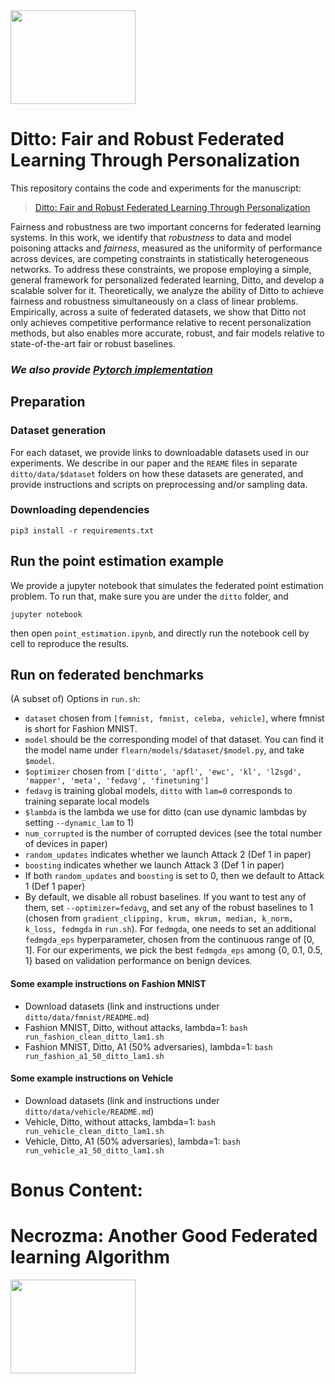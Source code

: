 <img width="200" height="150" src="https://user-images.githubusercontent.com/14993256/109053987-54418f80-76ab-11eb-98bd-2c119d8a61ce.gif">

# Ditto: Fair and Robust Federated Learning Through Personalization

This repository contains the code and experiments for the manuscript:

> [Ditto: Fair and Robust Federated Learning Through Personalization](https://arxiv.org/abs/2012.04221)
>

Fairness and robustness are two important concerns for federated learning systems.
In this work, we identify that *robustness* to data and model poisoning attacks and *fairness*, measured as the uniformity of performance across devices, are competing constraints in statistically heterogeneous networks. 
To address these constraints, we propose employing a simple, general framework for personalized federated learning, Ditto, and develop a scalable solver for it. 
Theoretically, we  analyze the ability of Ditto to achieve
fairness and robustness simultaneously on a class of linear problems.
Empirically, across a suite of federated datasets, we show that Ditto not only achieves competitive performance relative to recent personalization methods, but also enables more accurate, robust, and fair models relative to state-of-the-art fair or robust baselines.



### *We also provide [Pytorch implementation](https://github.com/s-huu/Ditto)*



## Preparation

### Dataset generation

For each dataset, we provide links to downloadable datasets used in our experiments. We describe in our paper and the `REAME` files in separate `ditto/data/$dataset` folders on how these datasets are generated, and provide instructions and scripts on preprocessing and/or sampling data.


### Downloading dependencies

```
pip3 install -r requirements.txt
``` 

## Run the point estimation example

We provide a jupyter notebook that simulates the federated point estimation problem. To run that, make sure you are under the `ditto` folder, and 

```
jupyter notebook
```
then open `point_estimation.ipynb`, and directly run the notebook cell by cell to reproduce the results.

## Run on federated benchmarks

(A subset of) Options in `run.sh`:

* `dataset` chosen from `[femnist, fmnist, celeba, vehicle]`, where fmnist is short for Fashion MNIST.
*  `model` should be the corresponding model of that dataset. You can find it the model name under `flearn/models/$dataset/$model.py`, and take `$model`.
* `$optimizer` chosen from `['ditto', 'apfl', 'ewc', 'kl', 'l2sgd', 'mapper', 'meta', 'fedavg', 'finetuning']`
* `fedavg` is training global models, `ditto` with `lam=0` corresponds to training separate local models
* `$lambda` is the lambda we use for ditto (can use dynamic lambdas by setting `--dynamic_lam` to 1)
* `num_corrupted` is the number of corrupted devices (see the total number of devices in paper)
* `random_updates` indicates whether we launch Attack 2 (Def 1 in paper)
* `boosting` indicates whether we launch Attack 3 (Def 1 in paper)
* If both `random_updates` and `boosting` is set to 0, then we default to Attack 1 (Def 1 paper)
* By default, we disable all robust baselines. If you want to test any of them, set `--optimizer=fedavg`, and set any of the robust baselines to 1 (chosen from `gradient_clipping, krum, mkrum, median, k_norm, k_loss, fedmgda` in `run.sh`). For `fedmgda`, one needs to set an additional `fedmgda_eps` hyperparameter, chosen from the continuous range of [0, 1]. For our experiments, we pick the best `fedmgda_eps` among {0, 0.1, 0.5, 1} based on validation performance on benign devices.

#### Some example instructions on Fashion MNIST
* Download datasets (link and instructions under `ditto/data/fmnist/README.md`)
* Fashion MNIST, Ditto, without attacks, lambda=1: `bash run_fashion_clean_ditto_lam1.sh`
* Fashion MNIST, Ditto, A1 (50% adversaries), lambda=1: `bash run_fashion_a1_50_ditto_lam1.sh`

#### Some example instructions on Vehicle
* Download datasets (link and instructions under `ditto/data/vehicle/README.md`)
* Vehicle, Ditto, without attacks, lambda=1: `bash run_vehicle_clean_ditto_lam1.sh`
* Vehicle, Ditto, A1 (50% adversaries), lambda=1: `bash run_vehicle_a1_50_ditto_lam1.sh`

# Bonus Content: 
# Necrozma: Another Good Federated learning Algorithm

<img width="200" height="150" src="https://images-wixmp-ed30a86b8c4ca887773594c2.wixmp.com/f/cd63b07c-37ca-4816-b0db-a1cc0472d534/de83mru-0c505b77-ab70-401e-a172-0caf40fb9f34.gif?token=eyJ0eXAiOiJKV1QiLCJhbGciOiJIUzI1NiJ9.eyJzdWIiOiJ1cm46YXBwOjdlMGQxODg5ODIyNjQzNzNhNWYwZDQxNWVhMGQyNmUwIiwiaXNzIjoidXJuOmFwcDo3ZTBkMTg4OTgyMjY0MzczYTVmMGQ0MTVlYTBkMjZlMCIsIm9iaiI6W1t7InBhdGgiOiJcL2ZcL2NkNjNiMDdjLTM3Y2EtNDgxNi1iMGRiLWExY2MwNDcyZDUzNFwvZGU4M21ydS0wYzUwNWI3Ny1hYjcwLTQwMWUtYTE3Mi0wY2FmNDBmYjlmMzQuZ2lmIn1dXSwiYXVkIjpbInVybjpzZXJ2aWNlOmZpbGUuZG93bmxvYWQiXX0.fZFXA8hdC_gMETrdElKVuIKlBGovYIboDmwODfRcVEY">
